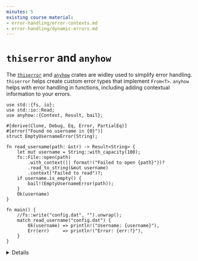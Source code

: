```yaml
---
minutes: 5
existing course material:
- error-handling/error-contexts.md
- error-handling/dynamic-errors.md
---
```


# `thiserror`  and `anyhow`

The [`thiserror`](https://docs.rs/thiserror/)  and [`anyhow`](https://docs.rs/anyhow/)
crates are widley used to simplify error handling. `thiserror` helps
create custom error types that implement `From<T>`. `anyhow` helps with error
handling in functions, including adding contextual information to your errors.

```rust,editable,compile_fail
use std::{fs, io};
use std::io::Read;
use anyhow::{Context, Result, bail};

#[derive(Clone, Debug, Eq, Error, PartialEq)]
#[error("Found no username in {0}")]
struct EmptyUsernameError(String);

fn read_username(path: &str) -> Result<String> {
    let mut username = String::with_capacity(100);
    fs::File::open(path)
        .with_context(|| format!("Failed to open {path}"))?
        .read_to_string(&mut username)
        .context("Failed to read")?;
    if username.is_empty() {
        bail!(EmptyUsernameError(path));
    }
    Ok(username)
}

fn main() {
    //fs::write("config.dat", "").unwrap();
    match read_username("config.dat") {
        Ok(username) => println!("Username: {username}"),
        Err(err)     => println!("Error: {err:?}"),
    }
}
```

<details>

* The `Error` derive macro is provided by `thiserror`, and has lots of useful
  attributes like `#[error]` to help define a useful error type.
* `anyhow::Result<V>` is a type alias for `Result<V, anyhow::Error>`.
* `anyhow::Error` is essentially a wrapper around `Box<dyn Error>`. As such it's again generally not
  a good choice for the public API of a library, but is widely used in applications.
* Actual error type inside of it can be extracted for examination if necessary.
* Functionality provided by `anyhow::Result<T>` may be familiar to Go developers, as it provides
  similar usage patterns and ergonomics to `(T, error)` from Go.

</details>
